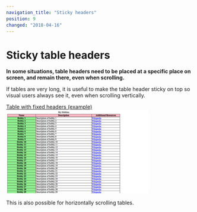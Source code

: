 ```yaml
---
navigation_title: "Sticky headers"
position: 9
changed: "2018-04-16"
---
```


# Sticky table headers

**In some situations, table headers need to be placed at a specific place on screen, and remain there, even when scrolling.**

If tables are very long, it is useful to make the table header sticky on top so visual users always see it, even when scrolling vertically.

[Table with fixed headers (example) ![Preview](_examples/table-with-fixed-headers/_example.png)](_examples/table-with-fixed-headers)

This is also possible for horizontally scrolling tables.